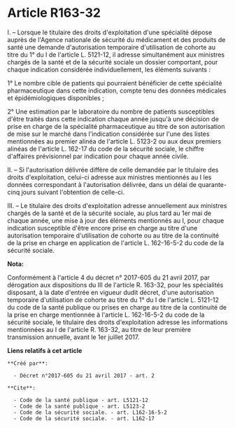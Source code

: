# Article R163-32

I. – Lorsque le titulaire des droits d'exploitation d'une spécialité dépose auprès de l'Agence nationale de sécurité du
médicament et des produits de santé une demande d'autorisation temporaire d'utilisation de cohorte au titre du 1° du I de
l'article L. 5121-12, il adresse simultanément aux ministres chargés de la santé et de la sécurité sociale un dossier
comportant, pour chaque indication considérée individuellement, les éléments suivants :

1° Le nombre cible de patients qui pourraient bénéficier de cette spécialité pharmaceutique dans cette indication, compte
tenu des données médicales et épidémiologiques disponibles ;

2° Une estimation par le laboratoire du nombre de patients susceptibles d'être traités dans cette indication chaque année
jusqu'à une décision de prise en charge de la spécialité pharmaceutique au titre de son autorisation de mise sur le marché
dans l'indication considérée sur l'une des listes mentionnées au premier alinéa de l'article L. 5123-2 ou aux deux premiers
alinéas de l'article L. 162-17 du code de la sécurité sociale, le chiffre d'affaires prévisionnel par indication pour chaque
année civile.

II. – Si l'autorisation délivrée diffère de celle demandée par le titulaire des droits d'exploitation, celui-ci adresse aux
ministres mentionnés au I les données correspondant à l'autorisation délivrée, dans un délai de quarante-cinq jours suivant
l'obtention de celle-ci.

III. – Le titulaire des droits d'exploitation adresse annuellement aux ministres chargés de la santé et de la sécurité
sociale, au plus tard au 1er mai de chaque année, une mise à jour des éléments mentionnés au I, pour chaque indication
susceptible d'être encore prise en charge au titre d'une autorisation temporaire d'utilisation de cohorte ou au titre de la
continuité de la prise en charge en application de l'article L. 162-16-5-2 du code de la sécurité sociale.

**Nota:**

Conformément à l'article 4 du décret n° 2017-605 du 21 avril 2017, par dérogation aux dispositions du III de l'article R.
163-32, pour les spécialités disposant, à la date d'entrée en vigueur dudit décret, d'une autorisation temporaire
d'utilisation de cohorte au titre du 1° du I de l'article L. 5121-12 du code de la santé publique ou prises en charge au
titre de la continuité de la prise en charge mentionnée à l'article L. 162-16-5-2 du code de la sécurité sociale, le
titulaire des droits d'exploitation adresse les informations mentionnées au I de l'article R. 163-32, au titre de leur
première transmission annuelle, avant le 1er juillet 2017.

**Liens relatifs à cet article**

	**Créé par**:

	  - Décret n°2017-605 du 21 avril 2017 - art. 2

	**Cite**:

	  - Code de la santé publique - art. L5121-12
	  - Code de la santé publique - art. L5123-2
	  - Code de la sécurité sociale. - art. L162-16-5-2
	  - Code de la sécurité sociale. - art. L162-17
